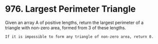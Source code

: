 # 976. Largest Perimeter Triangle

Given an array A of positive lengths, return the largest perimeter of a triangle
        with non-zero area, formed from 3 of these lengths.

    If it is impossible to form any triangle of non-zero area, return 0.
